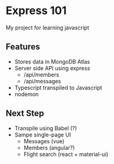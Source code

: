 Express 101
===========

My project for learning javascript

Features
--------
* Stores data in MongoDB Atlas
* Server side API using express
  * /api/members
  * /api/messages
* Typescript transpiled to Javascript
* nodemon

Next Step
---------
* Transpile using Babel (?)
* Sampe single-page UI
  * Messages (vue)
  * Members (angular?)
  * Flight search (react + material-ui)
